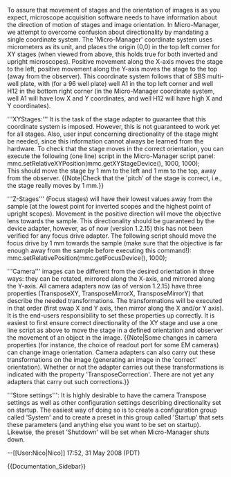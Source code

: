 To assure that movement of stages and the orientation of images is as you expect, microscope acquisition software needs to have information about the direction of motion of stages and image orientation.  In Micro-Manager, we attempt to overcome confusion about directionality by mandating a single coordinate system.  The 'Micro-Manager' coordinate system uses micrometers as its unit, and places the origin (0,0) in the top left corner for XY stages (when viewed from above, this holds true for both inverted and upright microscopes).  Positive movement along the X-axis moves the stage to the left, positive movement along the Y-axis moves the stage to the top (away from the observer). This coordinate system follows that of SBS multi-well plate, with (for a 96 well plate) well A1 in the top left corner and well H12 in the bottom right corner (in the Micro-Manager coordinate system, well A1 will have low X and Y coordinates, and well H12 will have high X and Y coordinates).

'''XYStages:''' It is the task of the stage adapter to guarantee that this coordinate system is imposed.  However, this is not guaranteed to work yet for all stages.  Also, user input concerning directionality of the stage might be needed, since this information cannot always be learned from the hardware. To check that the stage moves in the correct orientation, you can execute the following (one line) script in the Micro-Manager script panel:<br>
mmc.setRelativeXYPosition(mmc.getXYStageDevice(), 1000, 1000);<br>
This should move the stage by 1 mm to the left and 1 mm to the top, away from the observer.
{{Note|Check that the 'pitch' of the stage is correct, i.e., the stage really moves by 1 mm.}}

'''Z-Stages''' (Focus stages) will have their lowest values away from the sample (at the lowest point for inverted scopes and the highest point of upright scopes).  Movement in the positive direction will move the objective lens towards the sample.  This directionality should be guaranteed by the device adapter, however, as of now (version 1.2.15) this has not been verified for any focus drive adapter.  The following script should move the focus drive by 1 mm towards the sample (make sure that the objective is far enough away from the sample before executing this command!):<br>
mmc.setRelativePosition(mmc.getFocusDevice(), 1000);

'''Camera''' images can be different from the desired orientation in three ways: they can be rotated, mirrored along the X-axis, and mirrored along the Y-axis. All camera adapters now (as of version 1.2.15) have three properties (TransposeXY, TransposeMirrorX, TransposeMirrorY) that describe the needed transformations. The transformations will be executed in that order (first swap X and Y axis, then mirror along the X and/or Y axis).  It is the end-users responsibility to set these properties up correctly.  It is easiest to first ensure correct directionality of the XY stage and use a one line script as above to move the stage in a defined orientation and observer the movement of an object in the image.
{{Note|Some changes in camera properties (for instance, the choice of readout port for some EM cameras) can change image orientation.  Camera adapters can also carry out these transformations on the image (generating an image in the 'correct' orientation).  Whether or not the adapter carries out these transformations is indicated with the property 'TransposeCorrection'.  There are not yet any adapters that carry out such corrections.}}

'''Store settings''': It is highly desirable to have the camera Transpose settings as well as other configuration settings describing directionality set on startup.  The easiest way of doing so is to create a configuration group called 'System' and to create a preset in this group called 'Startup' that sets these parameters (and anything else you want to be set on startup).  Likewise, the preset 'Shutdown' will be set when Micro-Manager shuts down.

--[[User:Nico|Nico]] 17:52, 31 May 2008 (PDT)

{{Documentation_Sidebar}}
